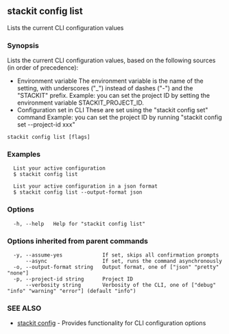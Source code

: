 ## stackit config list

Lists the current CLI configuration values

### Synopsis

Lists the current CLI configuration values, based on the following sources (in order of precedence):
- Environment variable
  The environment variable is the name of the setting, with underscores ("_") instead of dashes ("-") and the "STACKIT" prefix.
  Example: you can set the project ID by setting the environment variable STACKIT_PROJECT_ID.
- Configuration set in CLI
  These are set using the "stackit config set" command
  Example: you can set the project ID by running "stackit config set --project-id xxx"

```
stackit config list [flags]
```

### Examples

```
  List your active configuration
  $ stackit config list

  List your active configuration in a json format
  $ stackit config list --output-format json
```

### Options

```
  -h, --help   Help for "stackit config list"
```

### Options inherited from parent commands

```
  -y, --assume-yes             If set, skips all confirmation prompts
      --async                  If set, runs the command asynchronously
  -o, --output-format string   Output format, one of ["json" "pretty" "none"]
  -p, --project-id string      Project ID
      --verbosity string       Verbosity of the CLI, one of ["debug" "info" "warning" "error"] (default "info")
```

### SEE ALSO

* [stackit config](./stackit_config.md)	 - Provides functionality for CLI configuration options

